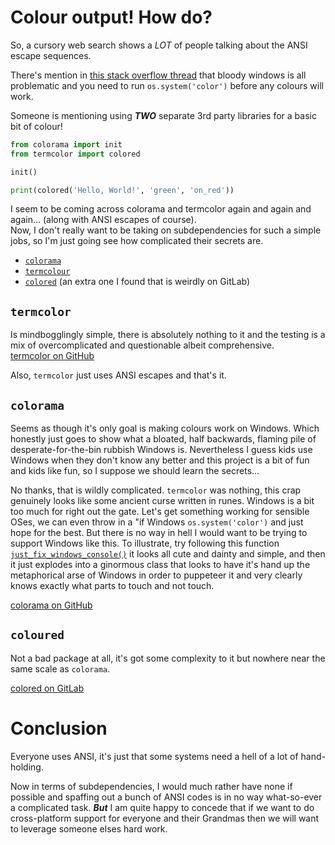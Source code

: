 # Colour output! How do?

So, a cursory web search shows a _LOT_ of people talking about the ANSI escape sequences. 

There's mention in [this stack overflow thread](https://stackoverflow.com/questions/287871/how-do-i-print-colored-text-to-the-terminal) that bloody windows is all problematic and you need to run `os.system('color')` before any colours will work. 

Someone is mentioning using **_TWO_** separate 3rd party libraries for a basic bit of colour!
```python
from colorama import init
from termcolor import colored

init()

print(colored('Hello, World!', 'green', 'on_red'))
```

I seem to be coming across colorama and termcolor again and again and again... (along with ANSI escapes of course).  
Now, I don't really want to be taking on subdependencies for such a simple jobs, so I'm just going see how complicated their secrets are.

* [`colorama`](https://pypi.org/project/colorama/)
* [`termcolour`](https://pypi.org/project/termcolor/)
* [`colored`](https://pypi.org/project/colored/) (an extra one I found that is weirdly on GitLab)

## `termcolor`

Is mindbogglingly simple, there is absolutely nothing to it and the testing is a mix of overcomplicated and questionable albeit comprehensive.  
[termcolor on GitHub](https://github.com/termcolor/termcolor/tree/main/src/termcolor)

Also, `termcolor` just uses ANSI escapes and that's it.

## `colorama`

Seems as though it's only goal is making colours work on Windows. Which honestly just goes to show what a bloated, half backwards, flaming pile of desperate-for-the-bin rubbish Windows is. Nevertheless I guess kids use Windows when they don't know any better and this project is a bit of fun and kids like fun, so I suppose we should learn the secrets...

No thanks, that is wildly complicated. `termcolor` was nothing, this crap genuinely looks like some ancient curse written in runes. Windows is a bit too much for right out the gate. Let's get something working for sensible OSes, we can even throw in a "if Windows `os.system('color')` and just hope for the best. But there is no way in hell I would want to be trying to support Windows like this. To illustrate, try following this function [`just_fix_windows_console()`](https://github.com/tartley/colorama/blob/master/colorama/initialise.py#L72) it looks all cute and dainty and simple, and then it just explodes into a ginormous class that looks to have it's hand up the metaphorical arse of Windows in order to puppeteer it and very clearly knows exactly what parts to touch and not touch.

[colorama on GitHub](https://github.com/tartley/colorama/tree/master/colorama)

## `coloured`

Not a bad package at all, it's got some complexity to it but nowhere near the same scale as `colorama`.

[colored on GitLab](https://gitlab.com/dslackw/colored/-/tree/master/colored?ref_type=heads)

# Conclusion

Everyone uses ANSI, it's just that some systems need a hell of a lot of hand-holding.

Now in terms of subdependencies, I would much rather have none if possible and spaffing out a bunch of ANSI codes is in no way what-so-ever a complicated task. **_But_** I am quite happy to concede that if we want to do cross-platform support for everyone and their Grandmas then we will want to leverage someone elses hard work.